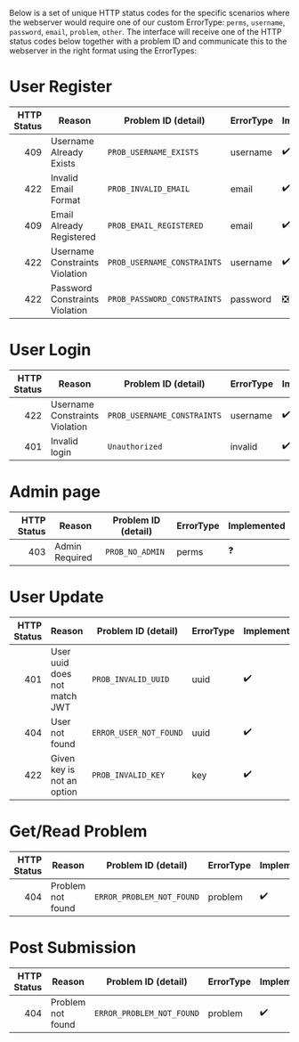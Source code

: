 Below is a set of unique HTTP status codes for the specific scenarios where the webserver would require one of our custom ErrorType: `perms`, `username`, `password`, `email`, `problem`, `other`.
The interface will receive one of the HTTP status codes below together with a problem ID and communicate this to the webserver in the right format using the ErrorTypes:

# User Register

| HTTP Status | Reason                          | Problem ID (detail)          | ErrorType | Implemented |
|------------:|---------------------------------|------------------------------|-----------|-------------|
|         409 | Username Already Exists         | `PROB_USERNAME_EXISTS`       | username  |     ✔️     |
|         422 | Invalid Email Format            | `PROB_INVALID_EMAIL`         | email     |     ✔️     |
|         409 | Email Already Registered        | `PROB_EMAIL_REGISTERED`      | email     |     ✔️     |
|         422 | Username Constraints Violation  | `PROB_USERNAME_CONSTRAINTS`  | username  |     ✔️     |
|         422 | Password Constraints Violation  | `PROB_PASSWORD_CONSTRAINTS`  | password  |     ❎     |

# User Login

| HTTP Status | Reason                          | Problem ID (detail)          | ErrorType | Implemented |
|------------:|---------------------------------|------------------------------|-----------|-------------|
|         422 | Username Constraints Violation  | `PROB_USERNAME_CONSTRAINTS`  | username  |     ✔️     |
|         401 | Invalid login                   | `Unauthorized`               | invalid   |     ✔️     |

# Admin page

| HTTP Status | Reason                          | Problem ID (detail)          | ErrorType | Implemented |
|------------:|---------------------------------|------------------------------|-----------|-------------|
|         403 | Admin Required                  | `PROB_NO_ADMIN`              | perms     |     :question:     |

# User Update
| HTTP Status | Reason                          | Problem ID (detail)          | ErrorType| Implemented |
|------------:|---------------------------------|------------------------------|----------|-------------|
|         401 | User uuid does not match JWT    | `PROB_INVALID_UUID`          | uuid     |     ✔️     |
|         404 | User not found                  | `ERROR_USER_NOT_FOUND`       | uuid     |     ✔️     |
|         422 | Given key is not an option      | `PROB_INVALID_KEY`           | key      |     ✔️     |

# Get/Read Problem

| HTTP Status | Reason                          | Problem ID (detail)          | ErrorType | Implemented |
|------------:|---------------------------------|------------------------------|-----------|-------------|
|         404 | Problem not found               | `ERROR_PROBLEM_NOT_FOUND`    | problem   |     ✔️     |

# Post Submission

| HTTP Status | Reason                          | Problem ID (detail)          | ErrorType | Implemented |
|------------:|---------------------------------|------------------------------|-----------|-------------|
|         404 | Problem not found               | `ERROR_PROBLEM_NOT_FOUND`    | problem   |     ✔️     |
